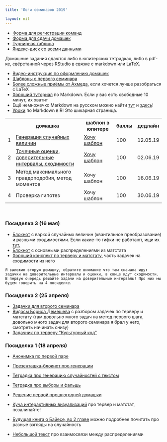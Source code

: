 ```yaml
---
title: 'Логи семинаров 2019'

layout: nil
---
```


* [Форма для регистрации команд](https://docs.google.com/forms/d/e/1FAIpQLSfW1e5wSWF42xlYxjE-XpXusxd7BMKROrdaiz2lPPio_OPsqw/viewform)
* [Форма для сдачи домашек](https://docs.google.com/forms/d/e/1FAIpQLSdfUl5-LbWXVOlNDrx6bjvuqcFvw_8c51uBgzW3_QuOnMfWYA/viewform)
* [Турнирная таблица](https://docs.google.com/spreadsheets/d/e/2PACX-1vQwGp7fVnD5ZJcr1XupWIKic-H2-w8mNewtGENwAeBsAiASC7wAGoeTBrPT9g9nPyftnAramCQVexNN/pubhtml?gid=1979260730&single=true)
* [Яндекс-диск со всеми данными](https://yadi.sk/d/IcRT058L5jXQJw)

Домашние задания сдаются либо в юпитерских тетрадках, либо в pdf-ке, свёрстанной через RStudio в связке с markdown или LaTeX.

* [Видео-инструкция по оформлению домашек](https://yadi.sk/i/Pxp_pByP6Em9-A)
* [Шаблоны с первого семинара](https://github.com/FUlyankin/r_probability/blob/master/r_hw_shablon.zip)
* [Более сложные приёмы от Ахмеда,](https://github.com/FUlyankin/LaTeX/blob/master/Logi_2019/sem_2/R_LaTeX.zip) если хочется лучше разобраться с LaTeX
* [Хороший туториал](http://www.markdowntutorial.com/) по Markdown. Если у вас есть свободные 10 минут, их хватит
* Ещё немножечко Markdown на русском можно найти [тут](http://opp.psy.msu.ru/help.php?file=markdown.html) и [здесь](http://opp.psy.msu.ru/help.php?file=advanced_markdown.html)!
* [Уроки](http://rmarkdown.rstudio.com/) по Markdown в R! Это шикарная страница.


<table id="t01">
  <tr>
    <th> </th>
    <th> домашка </th>
    <th> шаблон в юпитере</th>
    <th> баллы </th>
    <th> дедлайн </th>
  </tr>
  <tr>
    <td> 1 </td>
    <td> <a href="https://nbviewer.jupyter.org/github/FUlyankin/r_probability/blob/master/end_seminars_2019/HW/HW1.ipynb" target="_blank"> Генерация случайных величин</a> </td>
    <td> <a href="https://github.com/FUlyankin/r_probability/raw/master/end_seminars_2019/HW/HW1.zip" target="_blank"> Хочу шаблон</a> </td>
    <td> 100 </td>
    <td> 12.05.19 </td>
  </tr>
  <tr>
    <td> 2 </td>
    <td> <a href="https://nbviewer.jupyter.org/github/FUlyankin/r_probability/blob/master/end_seminars_2019/HW/HW2.ipynb" target="_blank"> Точечные оценки, доверительные интервалы, сходимости</a> </td>
    <td> <a href="https://github.com/FUlyankin/r_probability/raw/master/end_seminars_2019/HW/HW2.zip" target="_blank"> Хочу шаблон</a> </td>
    <td> 100 </td>
    <td> 02.06.19 </td>
  </tr>
  <tr>
    <td> 3 </td>
    <td> Метод максимального правдоподобия, метод моментов </td>
    <td> Хочу шаблон </td>
    <td> 100 </td>
    <td> 16.06.19 </td>
  </tr>
  <tr>
    <td> 4 </td>
    <td> Проверка гипотез </td>
    <td> Хочу шаблон </td>
    <td> 100 </td>
    <td> 30.06.19 </td>
  </tr>
</table>

<br>


### Посиделка 3 (16 мая)

* [Блокнот](https://nbviewer.jupyter.org/github/FUlyankin/r_probability/blob/master/end_seminars_2019/sem_3/3.1%20varka_and_converg.ipynb) с варкой случайных величин (квантильное преобразование) и разными сходимостями. Если какие-то гифки не работают, ищи их [тут.](https://github.com/FUlyankin/r_probability/tree/master/end_seminars_2019/gif_creator)
* [Блокнот](https://nbviewer.jupyter.org/github/FUlyankin/r_probability/blob/master/end_seminars_2019/sem_3/3.2%20matstat_distributions.ipynb) с основными распределениями из матстата
* [Хороший конспект по терверу и матстату,](https://www.probabilitycourse.com/chapter7/7_2_0_convergence_of_random_variables.php) часть задачек на сходимости из него

````
Я выложил вторую домашку, обратите внимание что там сначала идут задачки на доверительные интервалы и оценки, в конце идут сходимости. В первую очередь решайте задачи на доверительные интервалы! Про них мы будем говорить на 4 посиделке.
````

### Посиделка 2 (25 апреля)

* [Задачки для второго семинара](https://github.com/FUlyankin/r_probability/blob/master/end_seminars_2019/sem_2/sem_2.pdf)
* [Видосы Бориса Демешева](https://vimeo.com/album/2521777) с разбором задачек по терверу и матстату (там довольно много задач на метод первого шага, довольно много задач для второго семинара я брал у него, смотреть начинать снизу)
* [Задачник по терверу "Культурный код"](https://github.com/bdemeshev/probability_dna)


### Посиделка 1 (18 апреля)

* [Анонимка по первой паре](https://docs.google.com/forms/d/e/1FAIpQLSd3eKTmWJCH_VLsPRELgr1VPs5OlUcRhFN514rz4d6M5BGMhw/viewform)
* [Презенташка-блокнот про генерации](https://nbviewer.jupyter.org/github/FUlyankin/r_probability/blob/master/end_seminars_2019/sem_1/presa_intro/1.%20Intro%2Cgeneration.ipynb)
* [Тетрадка про генерацию случайностей с текстом](https://nbviewer.jupyter.org/github/FUlyankin/r_probability/blob/master/end_seminars_2019/sem_1/1.1%20Distributions.ipynb)
* [Тетрадка про выборы и фальшь](https://nbviewer.jupyter.org/github/FUlyankin/r_probability/blob/master/end_seminars_2019/sem_1/1.2%20Elections.ipynb)
* [Решение первой прошлогодней домашки](https://nbviewer.jupyter.org/github/FUlyankin/r_probability/blob/master/end_seminars/sem_1/HW_1_solution.ipynb)

* [Куча интерактивных визуализаций](https://seeing-theory.brown.edu/index.html) про тервер и матстат, позалипайте!
* [Будущая книга о Байесе, во 2 главе](https://github.com/FUlyankin/book_about_bayes/tree/master/Review%20chapters) можно подробнее почитать про разные взгляды на случайность
* [Небольшой текст](http://www.math.wm.edu/~leemis/2008amstat.pdf) про взаимосвязи между распределениями
